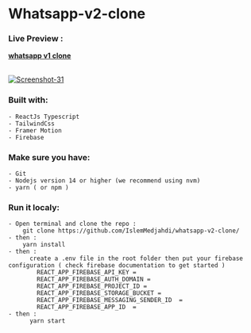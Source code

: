 ﻿# Whatsapp-v2-clone

### Live Preview :  
**[whatsapp v1 clone](https://whatsapp-v2-clone.vercel.app/)**
<br>
<br>

<a href="https://ibb.co/YZDvChQ"><img src="https://i.ibb.co/RyhLFcb/Screenshot-31.png" alt="Screenshot-31" border="0" /></a>

### Built with:

	- ReactJs Typescript
	- TailwindCss
	- Framer Motion
	- Firebase
  
### Make sure you have:

	- Git
	- Nodejs version 14 or higher (we recommend using nvm)
	- yarn ( or npm )

### Run it localy:
	
	- Open terminal and clone the repo : 
		git clone https://github.com/IslemMedjahdi/whatsapp-v2-clone/
	- then : 
		yarn install
	- then : 
		  create a .env file in the root folder then put your firebase configuration ( check firebase documentation to get started )
			REACT_APP_FIREBASE_API_KEY = 
			REACT_APP_FIREBASE_AUTH_DOMAIN = 
			REACT_APP_FIREBASE_PROJECT_ID = 
			REACT_APP_FIREBASE_STORAGE_BUCKET = 
			REACT_APP_FIREBASE_MESSAGING_SENDER_ID  = 
			REACT_APP_FIREBASE_APP_ID  = 
	- then : 
		  yarn start
